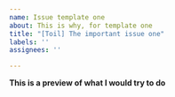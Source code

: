 ```yaml
---
name: Issue template one
about: This is why, for template one
title: "[Toil] The important issue one"
labels: ''
assignees: ''

---
```


**This is a preview of what I would try to do**
